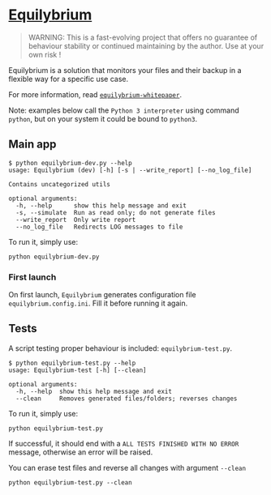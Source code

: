 # [Equilybrium](https://github.com/DavidRodriguezSoaresCUI/Equilybrium-dev)

> WARNING: This is a fast-evolving project that offers no guarantee of behaviour stability or continued maintaining by the author. Use at your own risk !

Equilybrium is a solution that monitors your files and their backup in a flexible way for a specific use case.

For more information, read [``equilybrium-whitepaper``](https://github.com/DavidRodriguezSoaresCUI/Equilybrium-dev/blob/main/equilybrium-whitepaper.github_encoding.md).

Note: examples below call the ``Python 3 interpreter`` using command ``python``, but on your system it could be bound to ``python3``.

## Main app

```
$ python equilybrium-dev.py --help
usage: Equilybrium (dev) [-h] [-s | --write_report] [--no_log_file]

Contains uncategorized utils

optional arguments:
  -h, --help      show this help message and exit
  -s, --simulate  Run as read only; do not generate files
  --write_report  Only write report
  --no_log_file   Redirects LOG messages to file
```
To run it, simply use:
```
python equilybrium-dev.py
```

### First launch

On first launch, ``Equilybrium`` generates configuration file ``equilybrium.config.ini``. Fill it before running it again.

## Tests

A script testing proper behaviour is included: ``equilybrium-test.py``. 
```
$ python equilybrium-test.py --help
usage: Equilybrium-test [-h] [--clean]

optional arguments:
  -h, --help  show this help message and exit
  --clean     Removes generated files/folders; reverses changes
```

To run it, simply use:
```
python equilybrium-test.py
```
If successful, it should end with a ``ALL TESTS FINISHED WITH NO ERROR`` message, otherwise an error will be raised. 

You can erase test files and reverse all changes with argument ``--clean``
```
python equilybrium-test.py --clean
```
